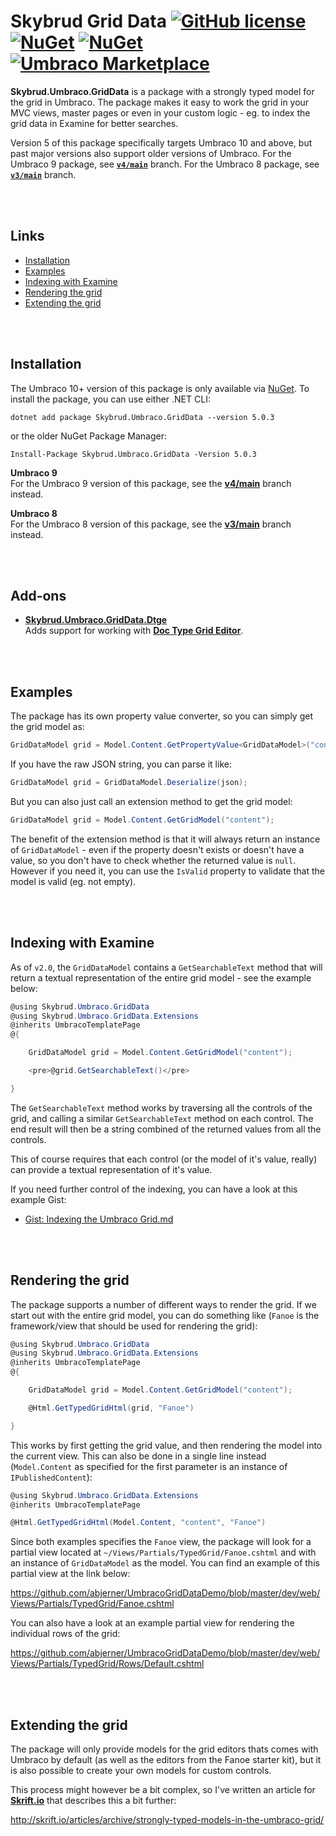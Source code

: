 # Skybrud Grid Data [![GitHub license](https://img.shields.io/badge/license-MIT-blue.svg)](LICENSE.md) [![NuGet](https://img.shields.io/nuget/vpre/Skybrud.Umbraco.GridData.svg)](https://www.nuget.org/packages/Skybrud.Umbraco.GridData) [![NuGet](https://img.shields.io/nuget/dt/Skybrud.Umbraco.GridData.svg)](https://www.nuget.org/packages/Skybrud.Umbraco.GridData) [![Umbraco Marketplace](https://img.shields.io/badge/umbraco-marketplace-%233544B1)](https://marketplace.umbraco.com/package/skybrud.umbraco.griddata)

**Skybrud.Umbraco.GridData** is a package with a strongly typed model for the grid in Umbraco. The package makes it easy to work the grid in your MVC views, master pages or even in your custom logic - eg. to index the grid data in Examine for better searches.

Version 5 of this package specifically targets Umbraco 10 and above, but past major versions also support older versions of Umbraco. For the Umbraco 9 package, see <a href="https://github.com/skybrud/Skybrud.Umbraco.GridData/tree/v4/main"><code><strong>v4/main</strong></code></a> branch. For the Umbraco 8 package, see <a href="https://github.com/skybrud/Skybrud.Umbraco.GridData/tree/v3/main"><code><strong>v3/main</strong></code></a> branch.





<br /><br />

## Links

- <a href="#installation">Installation</a>
- <a href="#examples">Examples</a>
- <a href="#indexing-with-examine">Indexing with Examine</a>
- <a href="#rendering-the-grid">Rendering the grid</a>
- <a href="#extending-the-grid">Extending the grid</a>




<br /><br />
## Installation

The Umbraco 10+ version of this package is only available via <a href="https://www.nuget.org/packages/Skybrud.Umbraco.GridData" target="_blank">NuGet</a>. To install the package, you can use either .NET CLI:

```
dotnet add package Skybrud.Umbraco.GridData --version 5.0.3
```

or the older NuGet Package Manager:

```
Install-Package Skybrud.Umbraco.GridData -Version 5.0.3
```

**Umbraco 9**  
For the Umbraco 9 version of this package, see the [**v4/main**](https://github.com/skybrud/Skybrud.Umbraco.GridData/tree/v4/main) branch instead.

**Umbraco 8**  
For the Umbraco 8 version of this package, see the [**v3/main**](https://github.com/skybrud/Skybrud.Umbraco.GridData/tree/v3/main) branch instead.






<br /><br />

## Add-ons

- [**Skybrud.Umbraco.GridData.Dtge**](https://github.com/skybrud/Skybrud.Umbraco.GridData.Dtge)  
Adds support for working with [**Doc Type Grid Editor**](https://github.com/skttl/umbraco-doc-type-grid-editor).








<br /><br />

## Examples

The package has its own property value converter, so you can simply get the grid model as:

```C#
GridDataModel grid = Model.Content.GetPropertyValue<GridDataModel>("content");
```

If you have the raw JSON string, you can parse it like:

```C#
GridDataModel grid = GridDataModel.Deserialize(json);
```

But you can also just call an extension method to get the grid model:

```C#
GridDataModel grid = Model.Content.GetGridModel("content");
```

The benefit of the extension method is that it will always return an instance of `GridDataModel` - even if the property doesn't exists or doesn't have a value, so you don't have to check whether the returned value is `null`. However if you need it, you can use the `IsValid` property to validate that the model is valid (eg. not empty).





<br /><br />

## Indexing with Examine

As of `v2.0`, the `GridDataModel` contains a `GetSearchableText` method that will return a textual representation of the entire grid model - see the example below:

```C#
@using Skybrud.Umbraco.GridData
@using Skybrud.Umbraco.GridData.Extensions
@inherits UmbracoTemplatePage
@{

    GridDataModel grid = Model.Content.GetGridModel("content");

    <pre>@grid.GetSearchableText()</pre>

}
```

The `GetSearchableText` method works by traversing all the controls of the grid, and calling a similar `GetSearchableText` method on each control. The end result will then be a string combined of the returned values from all the controls.

This of course requires that each control (or the model of it's value, really) can provide a textual representation of it's value.

If you need further control of the indexing, you can have a look at this example Gist:

* [Gist: Indexing the Umbraco Grid.md](https://gist.github.com/abjerner/bdd89e0788d274ec5a33)





<br /><br />

## Rendering the grid

The package supports a number of different ways to render the grid. If we start out with the entire grid model, you can do something like (`Fanoe` is the framework/view that should be used for rendering the grid):

```C#
@using Skybrud.Umbraco.GridData
@using Skybrud.Umbraco.GridData.Extensions
@inherits UmbracoTemplatePage
@{

    GridDataModel grid = Model.Content.GetGridModel("content");

    @Html.GetTypedGridHtml(grid, "Fanoe")

}
```

This works by first getting the grid value, and then rendering the model into the current view. This can also be done in a single line instead (`Model.Content` as specified for the first parameter is an instance of `IPublishedContent`):

```C#
@using Skybrud.Umbraco.GridData.Extensions
@inherits UmbracoTemplatePage

@Html.GetTypedGridHtml(Model.Content, "content", "Fanoe")
```

Since both examples specifies the `Fanoe` view, the package will look for a partial view located at `~/Views/Partials/TypedGrid/Fanoe.cshtml` and with an instance of `GridDataModel` as the model. You can find an example of this partial view at the link below:

https://github.com/abjerner/UmbracoGridDataDemo/blob/master/dev/web/Views/Partials/TypedGrid/Fanoe.cshtml

You can also have a look at an example partial view for rendering the individual rows of the grid:

https://github.com/abjerner/UmbracoGridDataDemo/blob/master/dev/web/Views/Partials/TypedGrid/Rows/Default.cshtml





<br /><br />

## Extending the grid

The package will only provide models for the grid editors thats comes with Umbraco by default (as well as the editors from the Fanoe starter kit), but it is also possible to create your own models for custom controls.

This process might however be a bit complex, so I've written an article for [**Skrift.io**](http://skrift.io/) that describes this a bit further:

http://skrift.io/articles/archive/strongly-typed-models-in-the-umbraco-grid/
